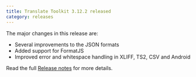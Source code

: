 ```yaml
---
title: Translate Toolkit 3.12.2 released
category: releases
---
```


The major changes in this release are:

- Several improvements to the JSON formats
- Added support for FormatJS
- Improved error and whitespace handling in XLIFF, TS2, CSV and Android

Read the full [Release notes](https://docs.translatehouse.org/projects/translate-toolkit/en/latest/releases/3.12.2.html) for more details.
